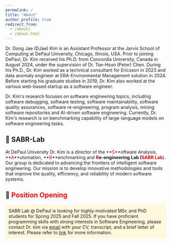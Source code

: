 ```yaml
---
permalink: /
title: "About"
author_profile: true
redirect_from: 
  - /about/
  - /about.html
---
```


Dr. Dong Jae (DJae) Kim is an Assistant Professor at the Jarvis School of Computing at DePaul University, Chicago, Illinois, USA. Prior to joining DePaul, Dr. Kim received his Ph.D. from Concordia University, Canada in August 2024, under the supervision of Dr. Tse-Hsun (Peter) Chen. During his Ph.D., Dr. Kim worked as a technical consultant for Ericsson in 2023 and data anomaly engineer at ERA-Environmental Management solution in 2024. Before starting his graduate studies in 2019, Dr. Kim also worked at the various web-based startup as a software engineer.

Dr. Kim's research focuses on software engineering topics, including software debugging, software testing, software maintainability, software quality assurances, software re-engineering, program analysis, mining software repositories and AI-driven software engineering. Currently, Dr. Kim's research is on benchmarking capability of large-language models on software engineering tasks. 

## :rocket:  SABR-Lab ##
At DePaul University Dr. Kim is a director of the **<font color='red'>S</font>**oftware Analysis, **<font color='red'>A</font>**utomation, **<font color='red'>B</font>**enchmarking and **<font color='red'>R</font>**e-engineering Lab (**<font color='red'>SABR Lab</font>**). Our group is dedicated to advancing the frontiers of intelligent software engineering. Our mission is to develop innovative methodologies and tools that improve the quality, efficiency, and reliability of modern software systems.

## :star2: <font color='red'> Position Opening </font> ##
 <div style="background-color:cornsilk; padding: 10px;"> 
SABR Lab @ DePaul is looking for highly-motivated MSc and PhD students for Spring 2025 and Fall 2025. If you have proficient programming skills with strong interests in Software Engineering, please contact Dr. kim via <a href="mailto:dkim121@depaul.edu">email</a> with your CV, transcript, and a brief letter of interest. Please refer to
<a href="https://professordjkim.github.io//opening/">link</a> for more information.
   </div>






